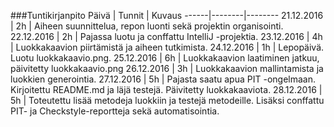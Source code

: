 ###Tuntikirjanpito
Päivä | Tunnit | Kuvaus
------|--------|--------
21.12.2016 | 2h | Aiheen suunnittelua, repon luonti sekä projektin organisointi.
22.12.2016 | 2h | Pajassa luotu ja conffattu IntelliJ -projektia.
23.12.2016 | 4h | Luokkakaavion piirtämistä ja aiheen tutkimista.
24.12.2016 | 1h | Lepopäivä. Luotu luokkakaavio.png.
25.12.2016 | 6h | Luokkakaavion laatiminen jatkuu, päivitetty luokkakaavio.png
26.12.2016 | 3h | Luokkakaavion mallintamista ja luokkien generointia.
27.12.2016 | 5h | Pajasta saatu apua PIT -ongelmaan. Kirjoitettu README.md ja läjä testejä. Päivitetty luokkakaaviota.
28.12.2016 | 5h | Toteutettu lisää metodeja luokkiin ja testejä metodeille. Lisäksi conffattu PIT- ja Checkstyle-reportteja sekä automatisointia.
